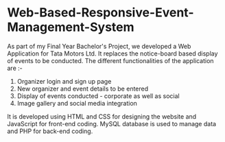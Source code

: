 # Web-Based-Responsive-Event-Management-System
As part of my Final Year Bachelor's Project, we developed a Web Application for Tata Motors Ltd. It replaces the notice-board based display of events to be conducted. The different functionalities of the application are :-
1. Organizer login and sign up page
2. New organizer and event details to be entered
3. Display of events conducted - corporate as well as social
4. Image gallery and social media integration

It is developed using HTML and CSS for designing the website and JavaScript for front-end coding. MySQL database is used to manage data and PHP for back-end coding.

